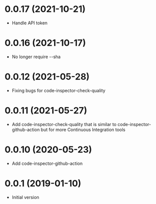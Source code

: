 # 0.0.17 (2021-10-21)

* Handle API token

# 0.0.16 (2021-10-17)

* No longer require --sha

# 0.0.12 (2021-05-28)

 * Fixing bugs for code-inspector-check-quality

# 0.0.11 (2021-05-27)

 * Add code-inspector-check-quality that is similar
   to code-inspector-github-action but for more Continuous Integration tools

# 0.0.10 (2020-05-23)

 * Add code-inspector-github-action

# 0.0.1 (2019-01-10)

 * Initial version